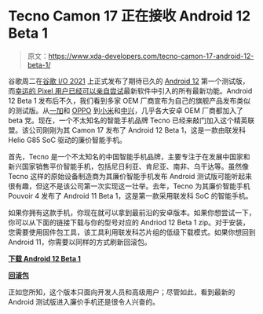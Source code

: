 # Tecno Camon 17 正在接收 Android 12 Beta 1

> 原文：<https://www.xda-developers.com/tecno-camon-17-android-12-beta-1/>

谷歌周二在[谷歌 I/O 2021](https://www.xda-developers.com/google-io-2021-recap/) 上正式发布了期待已久的 [Android 12](https://www.xda-developers.com/android-12/) 第一个测试版，而[幸运的 Pixel 用户已经可以亲自尝试](https://www.xda-developers.com/android-12-beta-1-google-io-2021/)最新软件中引入的所有最新功能。Android 12 Beta 1 发布后不久，我们看到多家 OEM 厂商宣布为自己的旗舰产品发布类似的测试版。从[一加](https://www.xda-developers.com/oneplus-9-9-pro-android-12-beta/)和 [OPPO](https://www.xda-developers.com/oppo-find-x3-pro-android-12-beta/) 到[小米](https://www.xda-developers.com/xiaomi-mi-11-series-android-12-beta/)和[中兴](https://www.xda-developers.com/zte-axon-30-ultra-5g-android-12-beta/)，几乎各大安卓 OEM 厂商都加入了 beta 党。现在，一个不太知名的智能手机品牌 Tecno 已经来敲门加入这个精英联盟。该公司刚刚为其 Camon 17 发布了 Android 12 Beta 1，这是一款由联发科 Helio G85 SoC 驱动的廉价智能手机。

首先，Tecno 是一个不太知名的中国智能手机品牌，主要专注于在发展中国家和新兴国家销售平价智能手机，包括尼日利亚、肯尼亚、南非、乌干达等。虽然像 Tecno 这样的原始设备制造商为其廉价智能手机发布 Android 测试版可能听起来很有趣，但这不是该公司第一次实现这一壮举。去年，Tecno 为其廉价智能手机 Pouvoir 4 发布了 Android 11 Beta 1，这是第一款采用联发科 SoC 的智能手机。

如果你拥有这款手机，你现在就可以拿到最前沿的安卓版本。如果你想尝试一下，你可以从下面的链接下载与你的型号对应的 Andriod 12 Beta 1 zip。对于安装，您需要使用固件包工具，该工具利用联发科芯片组的低级下载模式。如果你想回到 Android 11，你需要以同样的方式刷新回滚包。

**[下载 Android 12 Beta 1](https://tspotcpbbgx.tecno.com/NO1-Android%2012%20beta%201/index.html)**

**[回滚包](https://tspotcpbbgx.tecno.com/NO3-Android%2011/index.html)**

正如您所知，这个版本只面向开发人员和高级用户；尽管如此，看到最新的 Android 测试版进入廉价手机还是很令人兴奋的。